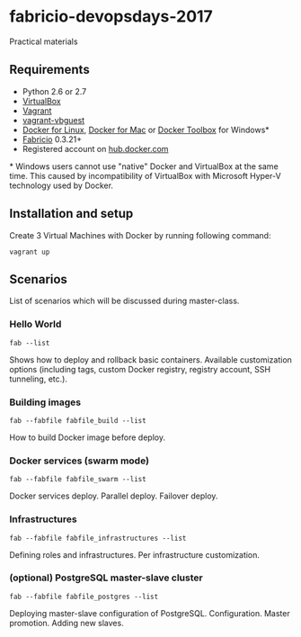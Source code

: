 # fabricio-devopsdays-2017

Practical materials

## Requirements
* Python 2.6 or 2.7
* [VirtualBox](https://www.virtualbox.org/wiki/Downloads)
* [Vagrant](https://www.vagrantup.com/downloads.html)
* [vagrant-vbguest](https://github.com/dotless-de/vagrant-vbguest)
* [Docker for Linux](https://docs.docker.com/engine/installation/linux/ubuntu/), [Docker for Mac](https://docs.docker.com/docker-for-mac/) or [Docker Toolbox](https://www.docker.com/products/docker-toolbox) for Windows*
* [Fabricio](https://pypi.python.org/pypi?name=fabricio&:action=display) 0.3.21+
* Registered account on [hub.docker.com](https://hub.docker.com)

\* Windows users cannot use "native" Docker and VirtualBox at the same time. This caused by incompatibility of VirtualBox with Microsoft Hyper-V technology used by Docker.

## Installation and setup

Create 3 Virtual Machines with Docker by running following command:

    vagrant up

## Scenarios

List of scenarios which will be discussed during master-class.

### Hello World

    fab --list
    
Shows how to deploy and rollback basic containers. Available customization options (including tags, custom Docker registry, registry account, SSH tunneling, etc.).

### Building images

    fab --fabfile fabfile_build --list
    
How to build Docker image before deploy.

### Docker services (swarm mode)

    fab --fabfile fabfile_swarm --list
    
Docker services deploy. Parallel deploy. Failover deploy.

### Infrastructures

    fab --fabfile fabfile_infrastructures --list
    
Defining roles and infrastructures. Per infrastructure customization.

### (optional) PostgreSQL master-slave cluster

    fab --fabfile fabfile_postgres --list

Deploying master-slave configuration of PostgreSQL. Configuration. Master promotion. Adding new slaves.
